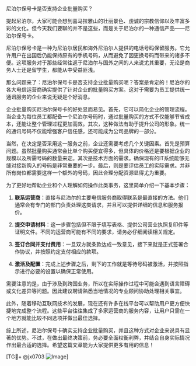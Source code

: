 尼泊尔保号卡是否支持企业批量购买？

提起尼泊尔，大家可能会想到喜马拉雅山的壮丽景色、虔诚的宗教信仰以及丰富多彩的文化。但今天我们要聊的并不是这些，而是关于尼泊尔的一种通信产品——尼泊尔保号卡。

尼泊尔保号卡是一种为尼泊尔居民和海外尼泊尔人提供的电话号码保留服务。它允许用户在出国后仍能保持原有的手机号码，从而避免了因更换号码而带来的诸多不便。这项服务对于那些经常往返于尼泊尔与国外之间的人来说尤其重要，无论是商务人士还是留学生，都能从中受益匪浅。

那么问题来了：尼泊尔保号卡是否支持企业批量购买呢？答案是肯定的！尼泊尔的各大电信运营商确实提供了针对企业的批量购买方案。这对于需要为员工提供统一通讯服务的企业来说无疑是个好消息。

企业批量购买尼泊尔保号卡的好处显而易见。首先，它可以简化企业的管理流程。当企业为每位员工都配备一个尼泊尔号码时，通过批量购买的方式不仅能够节省成本，还能让整个管理过程更加高效。其次，这种做法有助于提升公司的形象。统一的通讯号码不仅能增强客户信任感，还可能成为公司品牌的一部分。

当然，在决定是否采用这一服务之前，企业还需要考虑几个关键因素。首先是预算问题。虽然批量购买通常会比单个购买便宜得多，但具体的价格还是要根据企业的规模以及所需号码的数量来定。其次是技术方面的需求。确保现有的IT系统能够无缝对接新购入的号码是非常重要的一步。最后，则是要评估员工的实际需求。并非所有岗位都需要这样一个额外的号码，因此合理分配资源显得尤为重要。

为了更好地帮助企业和个人理解如何操作此类事务，这里简单介绍一下基本步骤：

1. **联系运营商**：直接与尼泊尔的主要电信服务商取得联系是最直接的方法。他们通常会有专门的部门负责处理这类请求，并且可以提供详细的信息和服务报价。
   
2. **提交申请材料**：这一步骤包括但不限于填写表格、提供公司营业执照复印件等证明文件。不同的运营商可能有不同的要求，请务必仔细阅读相关规定。

3. **签订合同并支付费用**：一旦双方就条款达成一致意见，接下来就是正式签署合作协议，并按照约定支付相应的款项。

4. **激活及配置**：完成上述步骤之后，剩下的工作就是等待号码被激活，并按照指示进行必要的设置以确保正常使用。

需要注意的是，由于涉及到跨国业务，所以在实际操作过程中可能会遇到语言障碍或文化差异等问题。因此建议聘请熟悉当地情况的专业顾问协助处理相关事宜。

此外，随着移动互联网技术的发展，现在还有许多在线平台可以帮助用户更方便快捷地完成整个流程。这些平台往往集成了多家运营商的服务内容，让用户只需在一个地方就能比较不同选项并做出最佳选择。

综上所述，尼泊尔保号卡确实支持企业批量购买，并且这种方式对企业来说具有显著的优势。不过，在做出最终决策前，务必要全面权衡利弊，并结合自身实际情况作出最合适的选择。希望这篇文章能为大家提供更多有用的信息！

[TG💪+ @jx0703 ![Image](https://github.com/user-attachments/assets/dbca1d08-cadb-493c-b0ec-ad6f7a83f270)]